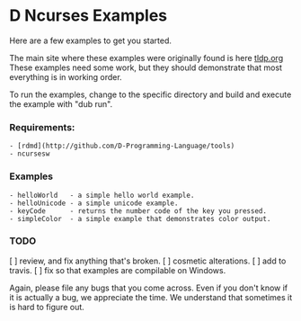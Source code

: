 # D Ncurses Examples

Here are a few examples to get you started.

The main site where these examples were originally found is here [tldp.org](http://tldp.org/HOWTO/NCURSES-Programming-HOWTO/)
These examples need some work, but they should demonstrate that most everything is in working order.

To run the examples, change to the specific directory and build and execute the example with "dub run".

### Requirements:
    - [rdmd](http://github.com/D-Programming-Language/tools)
    - ncursesw

### Examples
    - helloWorld   - a simple hello world example.
    - helloUnicode - a simple unicode example.
    - keyCode      - returns the number code of the key you pressed.
    - simpleColor  - a simple example that demonstrates color output.

### TODO
[ ] review, and fix anything that's broken.
[ ] cosmetic alterations.
[ ] add to travis.
[ ] fix so that examples are compilable on Windows.

Again, please file any bugs that you come across.
Even if you don't know if it is actually a bug, we appreciate the time.
We understand that sometimes it is hard to figure out.
